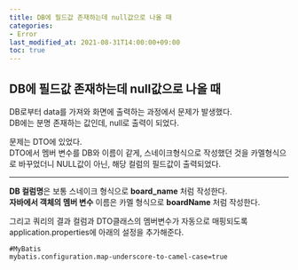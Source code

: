 ```yaml
---
title: DB에 필드값 존재하는데 null값으로 나올 때
categories:
- Error
last_modified_at: 2021-08-31T14:00:00+09:00
toc: true
---
```


## DB에 필드값 존재하는데 null값으로 나올 때

DB로부터 data를 가져와 화면에 출력하는 과정에서 문제가 발생했다.<br>
DB에는 분명 존재하는 값인데, null로 출력이 되었다.

문제는 DTO에 있었다. <br>
DTO에서 멤버 변수를 DB와 이름이 같게, 스네이크형식으로 작성했던 것을 카멜형식으로 바꾸었더니 NULL값이 아닌, 해당 컬럼의 필드값이 출력되었다.

---

**DB 컬럼명**은 보통 스네이크 형식으로 **board_name** 처럼 작성한다. <br>
**자바에서 객체의 멤버 변수** 이름은 카멜 형식으로 **boardName** 처럼 작성한다.

그리고 쿼리의 결과 컬럼과 DTO클래스의 멤버변수가 자동으로 매핑되도록 
application.properties에 아래의 설정을 추가해준다.

```
#MyBatis
mybatis.configuration.map-underscore-to-camel-case=true
```





